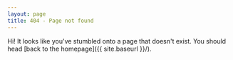 ```yaml
---
layout: page
title: 404 - Page not found
---
```


Hi! It looks like you've stumbled onto a page that doesn't exist. You should head [back to the homepage]({{ site.baseurl }}/).
